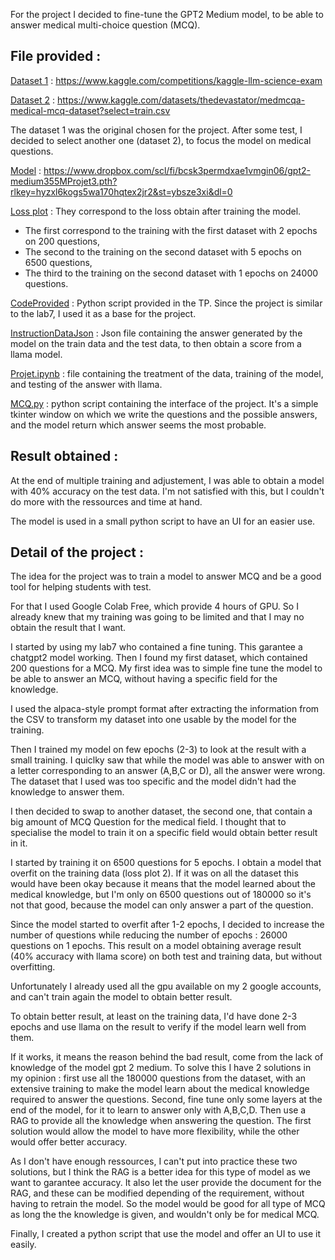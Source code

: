 For the project I decided to fine-tune the GPT2 Medium model, to be able to answer medical multi-choice question (MCQ).

## File provided : 

<ins>Dataset 1</ins> : https://www.kaggle.com/competitions/kaggle-llm-science-exam

<ins>Dataset 2</ins> : https://www.kaggle.com/datasets/thedevastator/medmcqa-medical-mcq-dataset?select=train.csv

The dataset 1 was the original chosen for the project. After some test, I decided to select another one (dataset 2), to focus the model on medical questions.

<ins>Model</ins> : https://www.dropbox.com/scl/fi/bcsk3permdxae1vmgin06/gpt2-medium355MProjet3.pth?rlkey=hyzxl6kogs5wa170hqtex2jr2&st=ybsze3xi&dl=0

<ins>Loss plot</ins> : They correspond to the loss obtain after training the model. 
- The first correspond to the training with the first dataset with 2 epochs on 200 questions,
- The second to the training on the second dataset with 5 epochs on 6500 questions,
- The third to the training on the second dataset with 1 epochs on 24000 questions.

<ins>CodeProvided</ins> : Python script provided in the TP. Since the project is similar to the lab7, I used it as a base for the project.

<ins>InstructionDataJson</ins> : Json file containing the answer generated by the model on the train data and the test data, to then obtain a score from a llama model.

<ins>Projet.ipynb</ins> : file containing the treatment of the data, training of the model, and testing of the answer with llama.

<ins>MCQ.py</ins> : python script containing the interface of the project. It's a simple tkinter window on which we write the questions and the possible answers, and the model return which answer seems the most probable.

## Result obtained :

At the end of multiple training and adjustement, I was able to obtain a model with 40% accuracy on the test data. I'm not satisfied with this, but I couldn't do more with the ressources and time at hand.

The model is used in a small python script to have an UI for an easier use.

## Detail of the project :

The idea for the project was to train a model to answer MCQ and be a good tool for helping students with test.

For that I used Google Colab Free, which provide 4 hours of GPU. So I already knew that my training was going to be limited and that I may no obtain the result that I want.

I started by using my lab7 who contained a fine tuning. This garantee a chatgpt2 model working. Then I found my first dataset, which contained 200 questions for a MCQ. My first idea was to simple fine tune the model to be able to answer an MCQ, without having a specific field for the knowledge.

I used the alpaca-style prompt format after extracting the information from the CSV to transform my dataset into one usable by the model for the training.

Then I trained my model on few epochs (2-3) to look at the result with a small training. I quiclky saw that while the model was able to answer with on a letter corresponding to an answer (A,B,C or D), all the answer were wrong. The dataset that I used was too specific and the model didn't had the knowledge to answer them.

I then decided to swap to another dataset, the second one, that contain a big amount of MCQ Question for the medical field. I thought that to specialise the model to train it on a specific field would obtain better result in it.

I started by training it on 6500 questions for 5 epochs. I obtain a model that overfit on the training data (loss plot 2). If it was on all the dataset this would have been okay because it means that the model learned about the medical knowledge, but I'm only on 6500 questions out of 180000 so it's not that good, because the model can only answer a part of the question.

Since the model started to overfit after 1-2 epochs, I decided to increase the number of questions while reducing the number of epochs : 26000 questions on 1 epochs. This result on a model obtaining average result (40% accuracy with llama score) on both test and training data, but without overfitting.

Unfortunately I already used all the gpu available on my 2 google accounts, and can't train again the model to obtain better result.

To obtain better result, at least on the training data, I'd have done 2-3 epochs and use llama on the result to verify if the model learn well from them.

If it works, it means the reason behind the bad result, come from the lack of knowledge of the model gpt 2 medium. To solve this I have 2 solutions in my opinion : first use all the 180000 questions from the dataset, with an extensive training to make the model learn about the medical knowledge required to answer the questions. Second, fine tune only some layers at the end of the model, for it to learn to answer only with A,B,C,D. Then use a RAG to provide all the knowledge when answering the question. The first solution would allow the model to have more flexibility, while the other would offer better accuracy.

As I don't have enough ressources, I can't put into practice these two solutions, but I think the RAG is a better idea for this type of model as we want to garantee accuracy. It also let the user provide the document for the RAG, and these can be modified depending of the requirement, without having to retrain the model. So the model would be good for all type of MCQ as long the the knowledge is given, and wouldn't only be for medical MCQ.

Finally, I created a python script that use the model and offer an UI to use it easily.

